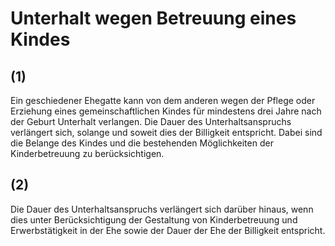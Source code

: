 # Unterhalt wegen Betreuung eines Kindes



## (1)

 Ein geschiedener Ehegatte kann von dem anderen wegen der Pflege oder Erziehung eines gemeinschaftlichen Kindes für mindestens drei Jahre nach der Geburt Unterhalt verlangen. Die Dauer des Unterhaltsanspruchs verlängert sich, solange und soweit dies der Billigkeit entspricht. Dabei sind die Belange des Kindes und die bestehenden Möglichkeiten der Kinderbetreuung zu berücksichtigen.

## (2)

 Die Dauer des Unterhaltsanspruchs verlängert sich darüber hinaus, wenn dies unter Berücksichtigung der Gestaltung von Kinderbetreuung und Erwerbstätigkeit in der Ehe sowie der Dauer der Ehe der Billigkeit entspricht. 

